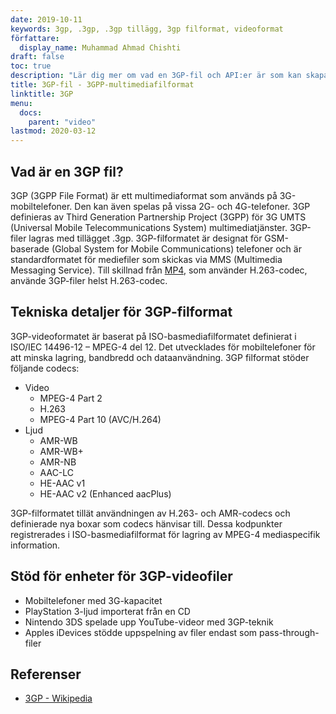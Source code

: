 ```yaml
---
date: 2019-10-11
keywords: 3gp, .3gp, .3gp tillägg, 3gp filformat, videoformat
författare:
  display_name: Muhammad Ahmad Chishti
draft: false
toc: true
description: "Lär dig mer om vad en 3GP-fil och API:er är som kan skapa och öppna 3GP-filer." 
title: 3GP-fil - 3GPP-multimediafilformat
linktitle: 3GP
menu:
  docs:
    parent: "video"
lastmod: 2020-03-12
---
```


## Vad är en 3GP fil?

3GP (3GPP File Format) är ett multimediaformat som används på 3G-mobiltelefoner. Den kan även spelas på vissa 2G- och 4G-telefoner. 3GP definieras av Third Generation Partnership Project (3GPP) för 3G UMTS (Universal Mobile Telecommunications System) multimediatjänster. 3GP-filer lagras med tillägget .3gp. 3GP-filformatet är designat för GSM-baserade (Global System for Mobile Communications) telefoner och är standardformatet för mediefiler som skickas via MMS (Multimedia Messaging Service). Till skillnad från [MP4](/sv/video/mp4/), som använder H.263-codec, använde 3GP-filer helst H.263-codec.

## Tekniska detaljer för 3GP-filformat

3GP-videoformatet är baserat på ISO-basmediafilformatet definierat i ISO/IEC 14496-12 – MPEG-4 del 12. Det utvecklades för mobiltelefoner för att minska lagring, bandbredd och dataanvändning. 3GP filformat stöder följande codecs:

- Video
  - MPEG-4 Part 2
  - H.263
  - MPEG-4 Part 10 (AVC/H.264)
- Ljud
  - AMR-WB
  - AMR-WB+
  - AMR-NB
  - AAC-LC
  - HE-AAC v1
  - HE-AAC v2 (Enhanced aacPlus)

3GP-filformatet tillät användningen av H.263- och AMR-codecs och definierade nya boxar som codecs hänvisar till. Dessa kodpunkter registrerades i ISO-basmediafilformat för lagring av MPEG-4 mediaspecifik information.

## Stöd för enheter för 3GP-videofiler

- Mobiltelefoner med 3G-kapacitet
- PlayStation 3-ljud importerat från en CD
- Nintendo 3DS spelade upp YouTube-videor med 3GP-teknik
- Apples iDevices stödde uppspelning av filer endast som pass-through-filer

## Referenser

- [3GP - Wikipedia](https://en.wikipedia.org/wiki/3GP_and_3G2)

